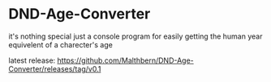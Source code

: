 # DND-Age-Converter

it's nothing special just a console program for easily getting the human year equivelent of a charecter's age

latest release:
https://github.com/Malthbern/DND-Age-Converter/releases/tag/v0.1
